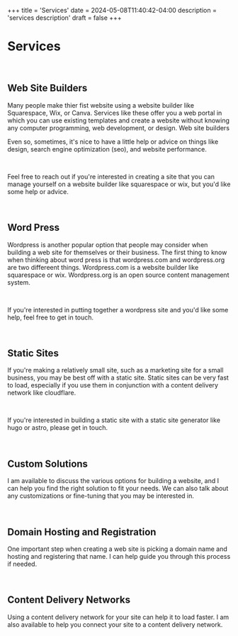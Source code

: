 +++
title = 'Services'
date = 2024-05-08T11:40:42-04:00
description = 'services description'
draft = false
+++

<h1 class='txt-center'>Services</h1> 

<br>

<h2>Web Site Builders</h2>

<p>Many people make thier fist website using a website builder like Squarespace, Wix, or Canva. Services like these
offer you a web portal in which you can use existing templates and create a website without knowing any computer
programming, web development, or design.  Web site builders </p>

<p>Even so, sometimes, it's nice to have a little help or advice on things like design,
search engine optimization (seo), and website performance.</p>

<br>

<p>Feel free to reach out if you're interested in creating a site that you can manage yourself on a website builder like
squarespace or wix, but you'd like some help or advice.</p>

<br>

<h2>Word Press</h2>

<p>Wordpress is another popular option that people may consider when building a web site for themselves or their
business. The first thing to know when thinking about word press is that wordpress.com and wordpress.org are two
differeent things. Wordpress.com is a website builder like squarespace or wix. Wordpress.org is an open source content
management system.</p>
<br>

<p>If you're interested in putting together a wordpress site and you'd like some help, feel free to get in touch.</p>

<br>

<h2>Static Sites</h2>

<p>If you're making a relatively small site, such as a marketing site for a small business, you may be best off with a static site.  Static sites can be very fast to load, especially if you use them in conjunction with a content delivery network like cloudflare.</p>

<br>

<p>If you're interested in building a static site with a static site generator like hugo or astro, please get in touch.</p>

<br>

<h2>Custom Solutions</h2>

<p>I am available to discuss the various options for building a website, and I can help you find the right solution to fit your needs.  We can also talk about any customizations or fine-tuning that you may be interested in.</p>

<br>

<h2>Domain Hosting and Registration</h2>

<p>One important step when creating a web site is picking a domain name and hosting and registering that name.  I can help guide you through this process if needed.</p>

<br>

<h2>Content Delivery Networks</h2>

<p>Using a content delivery network for your site can help it to load faster.  I am also available to help you connect your site to a content delivery network.</p>

<br>
